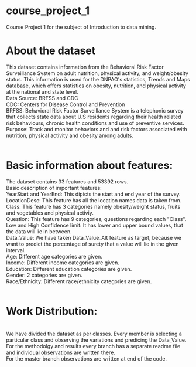 # course_project_1
Course Project 1 for the subject of Introduction to data mining.

# About the dataset
This dataset contains information from the Behavioral Risk Factor Surveillance System on adult nutrition, physical activity, and weight/obesity status. This information is used for the DNPAO's statistics, Trends and Maps database, which offers statistics on obesity, nutrition, and physical activity at the national and state level.
<br>
Data Source: BRFSS and CDC
<br>
CDC: Centers for Disease Control and Prevention
<br>
BRFSS: Behavioral Risk Factor Surveillance System is a telephonic survey that collects state data about U.S residents regarding their health related risk behaviours, chronic health conditions and use of preventive services.
<br>
Purpose: Track and monitor behaviors and and risk factors associated with nutrition, physical activity and obesity among adults.
<br>
<br>
# Basic information about features:
The dataset contains 33 features and 53392 rows.
<br>
Basic description of important features:
<br>
YearStart and YearEnd: This dipicts the start and end year of the survey.
<br>
LocationDesc: This feature has all the location names data is taken from.
<br>
Class: This feature has 3 categories namely obesity/weight status, fruits and vegetables and physical activiy.
<br>
Question: This feature has 9 categories, questions regarding each "Class".
<br>
Low and High Confidence limit: It has lower and upper bound values, that the data will lie in between.
<br>
Data_Value: We have taken Data_Value_Alt feature as target, because we want to predict the percentage of surety that a value will lie in the given interval.
<br>
Age: Different age categories are given.
<br>
Income: Different income categories are given.
<br>
Education: Different education categories are given.
<br>
Gender: 2 categories are given.
<br>
Race/Ethnicity: Different race/ethnicity categories are given.
<br>
<br>
# Work Distribution:
<br>
We have divided the dataset as per classes. Every member is selecting a particular class and observing the variations and predicing the Data_Value.
<br>
For the methodolgy and results every branch has a separate readme file and individual observations are written there. 
<br>
For the master branch observations are written at end of the code.




